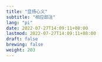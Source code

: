 ```yaml
---
title: "显扬心义"
subtitle: "相应部注"
lang: "pi"
date: 2022-07-27T14:09:11+08:00
lastmod: 2022-07-27T14:09:11+08:00
draft: false
brewing: false
weight: 203
---
```


